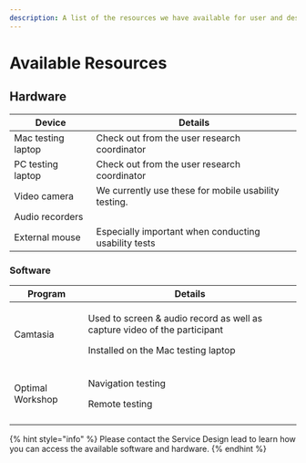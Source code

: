 ```yaml
---
description: A list of the resources we have available for user and design research.
---
```


# Available Resources

## Hardware

| Device             | Details                                              |
| ------------------ | ---------------------------------------------------- |
| Mac testing laptop | Check out from the user research coordinator         |
| PC testing laptop  | Check out from the user research coordinator         |
| Video camera       | We currently use these for mobile usability testing. |
| Audio recorders    |                                                      |
| External mouse     | Especially important when conducting usability tests |



### Software

| Program          | Details                                                                                                                         |
| ---------------- | ------------------------------------------------------------------------------------------------------------------------------- |
| Camtasia         | <p>Used to screen &#x26; audio record as well as capture video of the participant</p><p>Installed on the Mac testing laptop</p> |
| Optimal Workshop | <p>Navigation testing</p><p>Remote testing</p>                                                                                  |
|                  |                                                                                                                                 |



{% hint style="info" %}
Please contact the  Service Design lead to learn how you can access the available software and hardware.&#x20;
{% endhint %}
